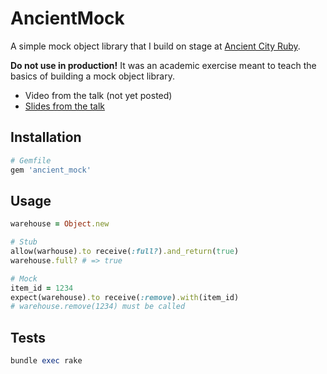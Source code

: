 # AncientMock

A simple mock object library that I build on stage at [Ancient City
Ruby](http://ancientcityruby.com).

**Do not use in production!** It was an academic exercise meant to teach
the basics of building a mock object library.

* Video from the talk (not yet posted)
* [Slides from the talk](https://docs.google.com/presentation/d/1laaQYHFyzcTJzlB9qMmEHyoHIB-S93p9B4L8SbbhoTw/edit#slide=id.p)

## Installation

```ruby
# Gemfile
gem 'ancient_mock'
```

## Usage

```ruby
warehouse = Object.new

# Stub
allow(warhouse).to receive(:full?).and_return(true)
warehouse.full? # => true

# Mock
item_id = 1234
expect(warehouse).to receive(:remove).with(item_id)
# warehouse.remove(1234) must be called
```

## Tests

```ruby
bundle exec rake
```
